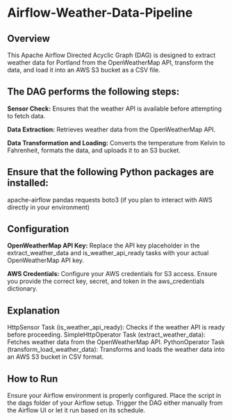 # Airflow-Weather-Data-Pipeline

## Overview
This Apache Airflow Directed Acyclic Graph (DAG) is designed to extract weather data for Portland from the OpenWeatherMap API, transform the data, and load it into an AWS S3 bucket as a CSV file.

## The DAG performs the following steps:

**Sensor Check:** Ensures that the weather API is available before attempting to fetch data.

**Data Extraction:** Retrieves weather data from the OpenWeatherMap API.

**Data Transformation and Loading:** Converts the temperature from Kelvin to Fahrenheit, formats the data, and uploads it to an S3 bucket.


## Ensure that the following Python packages are installed:

apache-airflow
pandas
requests
boto3 (if you plan to interact with AWS directly in your environment)

## Configuration
**OpenWeatherMap API Key:** Replace the API key placeholder in the extract_weather_data and is_weather_api_ready tasks with your actual OpenWeatherMap API key.

**AWS Credentials:** Configure your AWS credentials for S3 access. Ensure you provide the correct key, secret, and token in the aws_credentials dictionary.


## Explanation
HttpSensor Task (is_weather_api_ready): Checks if the weather API is ready before proceeding.
SimpleHttpOperator Task (extract_weather_data): Fetches weather data from the OpenWeatherMap API.
PythonOperator Task (transform_load_weather_data): Transforms and loads the weather data into an AWS S3 bucket in CSV format.

## How to Run
Ensure your Airflow environment is properly configured.
Place the script in the dags folder of your Airflow setup.
Trigger the DAG either manually from the Airflow UI or let it run based on its schedule.
